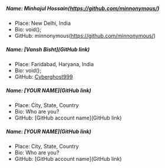 ##### Name: Minhajul Hossain(https://github.com/minnonymous/)
- Place: New Delhi, India
- Bio: void();
- GitHub: minnonymous(https://github.com/minnonymous/)

##### Name: [Vansh Bisht](GitHub link)
- Place: Faridabad, Haryana, India
- Bio: void();
- GitHub: [Cyberghost999](https://github.com/Cybberghost999/)

##### Name: [YOUR NAME](GitHub link)
- Place: City, State, Country
- Bio: Who are you?
- GitHub: [GitHub account name](GitHub link)

##### Name: [YOUR NAME](GitHub link)
- Place: City, State, Country
- Bio: Who are you?
- GitHub: [GitHub account name](GitHub link)
